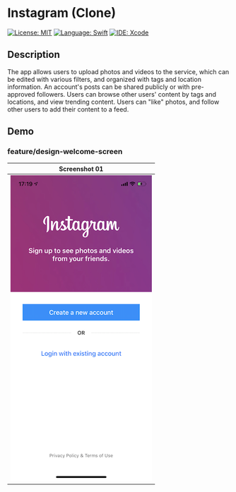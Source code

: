 # Instagram (Clone)
[![License: MIT](https://img.shields.io/badge/License-MIT-yellow.svg)](https://opensource.org/licenses/MIT)
[![Language: Swift](https://img.shields.io/badge/Language-Swift-red.svg)](https://swift.org/blog/)
[![IDE: Xcode](https://img.shields.io/badge/IDE-Xcode%2010.3-blue.svg)](https://developer.apple.com/xcode/)

## Description
The app allows users to upload photos and videos to the service, which can be edited with various filters, and organized with tags and location information. An account's posts can be shared publicly or with pre-approved followers. Users can browse other users' content by tags and locations, and view trending content. Users can "like" photos, and follow other users to add their content to a feed.

## Demo
### feature/design-welcome-screen
| Screenshot 01 |
| ------------- |
| ![screenshot01.png](.screenshots/screenshot01.png) |